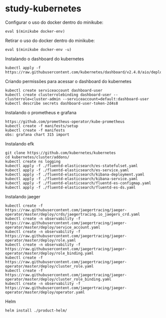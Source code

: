 # study-kubernetes

Configurar o uso do docker dentro do minikube:
```
eval $(minikube docker-env)
```

Retirar o uso do docker dentro do minikube:
```
eval $(minikube docker-env -u)
```
Instalando o dashboard do kubernetes
```
kubectl apply -f https://raw.githubusercontent.com/kubernetes/dashboard/v2.4.0/aio/deploy/recommended.yaml
```
Criando permissões para acessar o dashboard do kubernetes
```
kubectl create serviceaccount dashboard-user
kubectl create clusterrolebinding dashboard-user --clusterrole=cluster-admin --serviceaccount=default:dashboard-user
kubectl describe secrets dashboard-user-token-2d4s8
```
Instalando o prometheus e grafana
```
https://github.com/prometheus-operator/kube-prometheus
kubectl create -f manifests/setup
kubectl create -f manifests
obs: grafana chart 315 import
```
Instalando efk
```
git clone https://github.com/kubernetes/kubernetes
cd kubernetes/cluster/addons/
kubectl create ns logging
kubectl apply -f ./fluentd-elasticsearch/es-statefulset.yaml 
kubectl apply -f ./fluentd-elasticsearch/es-service.yaml 
kubectl apply -f ./fluentd-elasticsearch/kibana-deployment.yaml 
kubectl apply -f ./fluentd-elasticsearch/kibana-service.yaml 
kubectl apply -f ./fluentd-elasticsearch/fluentd-es-configmap.yaml 
kubectl apply -f ./fluentd-elasticsearch/fluentd-es-ds.yaml 
```
Instalando jaeger
```
kubectl create -f https://raw.githubusercontent.com/jaegertracing/jaeger-operator/master/deploy/crds/jaegertracing.io_jaegers_crd.yaml
kubectl create -n observability -f https://raw.githubusercontent.com/jaegertracing/jaeger-operator/master/deploy/service_account.yaml
kubectl create -n observability -f https://raw.githubusercontent.com/jaegertracing/jaeger-operator/master/deploy/role.yaml 
kubectl create -n observability -f https://raw.githubusercontent.com/jaegertracing/jaeger-operator/master/deploy/role_binding.yaml 
kubectl create -f https://raw.githubusercontent.com/jaegertracing/jaeger-operator/master/deploy/cluster_role.yaml 
kubectl create -f https://raw.githubusercontent.com/jaegertracing/jaeger-operator/master/deploy/cluster_role_binding.yaml 
kubectl create -n observability -f https://raw.githubusercontent.com/jaegertracing/jaeger-operator/master/deploy/operator.yaml
```

Helm
```
helm install ./product-helm/
```